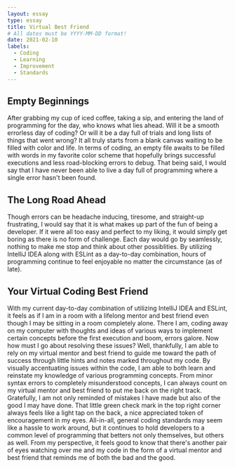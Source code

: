 ```yaml
---
layout: essay
type: essay
title: Virtual Best Friend
# All dates must be YYYY-MM-DD format!
date: 2021-02-10
labels:
  - Coding 
  - Learning
  - Improvement
  - Standards
---
```


## Empty Beginnings

After grabbing my cup of iced coffee, taking a sip, and entering the land of programming for the day, who knows what lies ahead. Will it be a smooth errorless day of coding? Or will it be a day full of trials and long lists of things that went wrong? It all truly starts from a blank canvas waiting to be filled with color and life. In terms of coding, an empty file awaits to be filled with words in my favorite color scheme that hopefully brings successful executions and less road-blocking errors to debug. That being said, I would say that I have never been able to live a day full of programming where a single error hasn't been found.

## The Long Road Ahead

Though errors can be headache inducing, tiresome, and straight-up frustrating, I would say that it is what makes up part of the fun of being a developer. If it were all too easy and perfect to my liking, it would simply get boring as there is no form of challenge. Each day would go by seamlessly, nothing to make me stop and think about other possiblities. By utilizing IntelliJ IDEA along with ESLint as a day-to-day combination, hours of programming continue to feel enjoyable no matter the circumstance (as of late).

## Your Virtual Coding Best Friend

With my current day-to-day combination of utilizing IntelliJ IDEA and ESLint, it feels as if I am in a room with a lifelong mentor and best friend even though I may be sitting in a room completely alone. There I am, coding away on my computer with thoughts and ideas of various ways to implement certain concepts before the first execution and boom, errors galore. Now how must I go about resolving these issues? Well, thankfully, I am able to rely on my virtual mentor and best friend to guide me toward the path of success through little hints and notes marked throughout my code. By visually accentuating issues within the code, I am able to both learn and reinstate my knowledge of various programming concepts. From minor syntax errors to completely misunderstood concepts, I can always count on my virtual mentor and best friend to put me back on the right track. Gratefully, I am not only reminded of mistakes I have made but also of the good I may have done. That little green check mark in the top right corner always feels like a light tap on the back, a nice appreciated token of encouragement in my eyes. All-in-all, general coding standards may seem like a hassle to work around, but it continues to hold developers to a common level of programming that betters not only themselves, but others as well. From my perspective, it feels good to know that there's another pair of eyes watching over me and my code in the form of a virtual mentor and best friend that reminds me of both the bad and the good.




